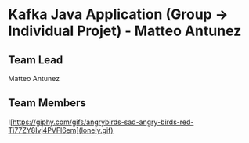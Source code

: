 # Kafka Java Application (Group -> Individual Projet) - Matteo Antunez

## Team Lead
Matteo Antunez

## Team Members
![https://giphy.com/gifs/angrybirds-sad-angry-birds-red-Ti77ZY8Ivj4PVFl6em](lonely.gif)